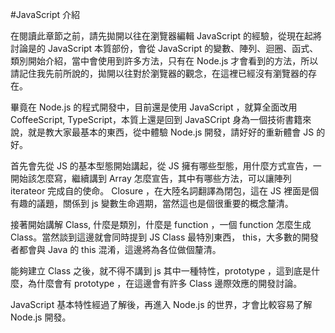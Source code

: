 #JavaScript 介紹

在閱讀此章節之前，請先拋開以往在瀏覽器編輯 JavaScript 的經驗，從現在起將討論是的 JavaScript 本質部份，會從 JavaScript 的變數、陣列、迴圈、函式、類別開始介紹，當中會使用到許多方法，只有在 Node.js 才會看到的方法，所以請記住我先前所說的，拋開以往對於瀏覽器的觀念，在這裡已經沒有瀏覽器的存在。

畢竟在 Node.js 的程式開發中，目前還是使用 JavaScript ，就算全面改用 CoffeeScript, TypeScript，本質上還是回到 JavaSCript 身為一個技術書籍來說，就是教大家最基本的東西，從中體驗 Node.js 開發，請好好的重新體會 JS 的好。

首先會先從 JS 的基本型態開始講起，從 JS 擁有哪些型態，用什麼方式宣告，一開始該怎麼寫，繼續講到 Array 怎麼宣告，其中有哪些方法，可以讓陣列 iterateor 完成自的使命。
Closure ，在大陸名詞翻譯為閉包，這在 JS 裡面是個有趣的議題，關係到 js 變數生命週期，當然這也是個很重要的概念釐清。

接著開始講解 Class, 什麼是類別，什麼是 function ，一個 function 怎麼生成 Class。當然談到這邊就會同時提到 JS Class 最特別東西， this，大多數的開發者都會與 Java 的 this 混淆，這邊將為各位做個釐清。

能夠建立 Class 之後，就不得不講到 js 其中一種特性，prototype ，這到底是什麼，為什麼會有 prototype ，在這邊會有許多 Class 邊際效應的開發討論。

JavaScript 基本特性經過了解後，再進入 Node.js 的世界，才會比較容易了解 Node.js 開發。
